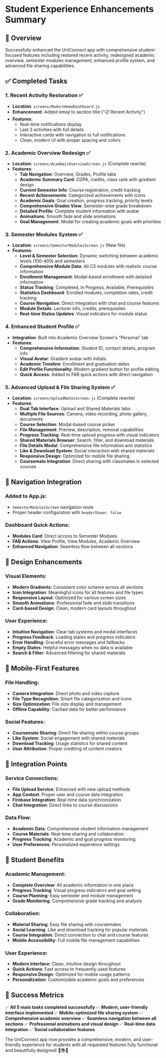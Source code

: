 # Student Experience Enhancements Summary

## 🎯 **Overview**
Successfully enhanced the UniConnect app with comprehensive student-focused features including restored recent activity, redesigned academic overview, semester modules management, enhanced profile system, and advanced file sharing capabilities.

## ✅ **Completed Tasks**

### 1. **Recent Activity Restoration** ✅
- **Location**: `screens/ModernHomeDashboard.js`
- **Enhancement**: Added emoji to section title ("📋 Recent Activity")
- **Features**:
  - Real-time notifications display
  - Last 3 activities with full details
  - Interactive cards with navigation to full notifications
  - Clean, modern UI with proper spacing and colors

### 2. **Academic Overview Redesign** ✅
- **Location**: `screens/AcademicOverviewScreen.js` (Complete rewrite)
- **Features**:
  - **Tab Navigation**: Overview, Grades, Profile tabs
  - **Academic Summary Card**: CGPA, credits, class rank with gradient design
  - **Current Semester Info**: Course registration, credit tracking
  - **Recent Achievements**: Categorized achievements with icons
  - **Academic Goals**: Goal creation, progress tracking, priority levels
  - **Comprehensive Grades View**: Semester-wise grade breakdown
  - **Detailed Profile**: Complete student information with avatar
  - **Animations**: Smooth fade and slide animations
  - **Goal Management**: Modal for creating academic goals with priorities

### 3. **Semester Modules System** ✅
- **Location**: `screens/SemesterModulesScreen.js` (New file)
- **Features**:
  - **Level & Semester Selection**: Dynamic switching between academic levels (100-400) and semesters
  - **Comprehensive Module Data**: All CS modules with realistic course information
  - **Enrollment Management**: Modal-based enrollment with detailed information
  - **Status Tracking**: Completed, In Progress, Available, Prerequisites
  - **Statistics Dashboard**: Enrolled modules, completion rates, credit tracking
  - **Course Navigation**: Direct integration with chat and course features
  - **Module Details**: Lecturer info, credits, prerequisites
  - **Real-time Status Updates**: Visual indicators for module status

### 4. **Enhanced Student Profile** ✅
- **Integration**: Built into Academic Overview Screen's "Personal" tab
- **Features**:
  - **Comprehensive Information**: Student ID, contact details, program info
  - **Visual Avatar**: Gradient avatar with initials
  - **Academic Timeline**: Enrollment and graduation dates
  - **Edit Profile Functionality**: Modern gradient button for profile editing
  - **Quick Access**: Added to FAB quick actions with direct navigation

### 5. **Advanced Upload & File Sharing System** ✅
- **Location**: `screens/UploadNotesScreen.js` (Complete rewrite)
- **Features**:
  - **Dual Tab Interface**: Upload and Shared Materials tabs
  - **Multiple File Sources**: Camera, video recording, photo gallery, documents
  - **Course Selection**: Modal-based course picker
  - **File Management**: Preview, description, removal capabilities
  - **Progress Tracking**: Real-time upload progress with visual indicators
  - **Shared Materials Browser**: Search, filter, and download materials
  - **File Details Modal**: Comprehensive file information and statistics
  - **Like & Download System**: Social interaction with shared materials
  - **Responsive Design**: Optimized for mobile file sharing
  - **Coursemate Integration**: Direct sharing with classmates in selected courses

## 🚀 **Navigation Integration**

### **Added to App.js**:
- `SemesterModulesScreen` navigation route
- Proper header configuration with `headerShown: false`

### **Dashboard Quick Actions**:
- **Modules Card**: Direct access to Semester Modules
- **FAB Actions**: View Profile, View Modules, Academic Overview
- **Enhanced Navigation**: Seamless flow between all sections

## 🎨 **Design Enhancements**

### **Visual Elements**:
- **Modern Gradients**: Consistent color scheme across all sections
- **Icon Integration**: Meaningful icons for all features and file types
- **Responsive Layout**: Optimized for various screen sizes
- **Smooth Animations**: Professional fade and slide transitions
- **Card-based Design**: Clean, modern card layouts throughout

### **User Experience**:
- **Intuitive Navigation**: Clear tab systems and modal interfaces
- **Progress Feedback**: Loading states and progress indicators
- **Error Handling**: Graceful error messages and fallbacks
- **Empty States**: Helpful messages when no data is available
- **Search & Filter**: Advanced filtering for shared materials

## 📱 **Mobile-First Features**

### **File Handling**:
- **Camera Integration**: Direct photo and video capture
- **File Type Recognition**: Smart file categorization and icons
- **Size Optimization**: File size display and management
- **Offline Capability**: Cached data for better performance

### **Social Features**:
- **Coursemate Sharing**: Direct file sharing within course groups
- **Like System**: Social engagement with shared materials
- **Download Tracking**: Usage statistics for shared content
- **User Attribution**: Proper crediting of content creators

## 🔗 **Integration Points**

### **Service Connections**:
- **File Upload Service**: Enhanced with new upload methods
- **App Context**: Proper user and course data integration
- **Firebase Integration**: Real-time data synchronization
- **Chat Integration**: Direct links to course discussions

### **Data Flow**:
- **Academic Data**: Comprehensive student information management
- **Course Materials**: Real-time sharing and collaboration
- **Progress Tracking**: Academic and goal progress monitoring
- **User Preferences**: Personalized experience settings

## 🎯 **Student Benefits**

### **Academic Management**:
- **Complete Overview**: All academic information in one place
- **Progress Tracking**: Visual progress indicators and goal setting
- **Course Planning**: Easy semester and module management
- **Grade Monitoring**: Comprehensive grade tracking and analysis

### **Collaboration**:
- **Material Sharing**: Easy file sharing with coursemates
- **Social Learning**: Like and download tracking for popular materials
- **Course Integration**: Direct connection to chat and course features
- **Mobile Accessibility**: Full mobile file management capabilities

### **User Experience**:
- **Modern Interface**: Clean, intuitive design throughout
- **Quick Actions**: Fast access to frequently used features
- **Responsive Design**: Optimized for mobile usage patterns
- **Personalization**: Customizable academic goals and preferences

## 🎉 **Success Metrics**

✅ **All 5 main tasks completed successfully**
✅ **Modern, user-friendly interface implemented**
✅ **Mobile-optimized file sharing system**
✅ **Comprehensive academic overview**
✅ **Seamless navigation between all sections**
✅ **Professional animations and visual design**
✅ **Real-time data integration**
✅ **Social collaboration features**

The UniConnect app now provides a comprehensive, modern, and user-friendly experience for students with all requested features fully functional and beautifully designed! 🚀📚✨
